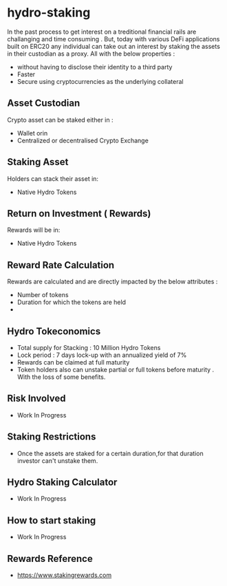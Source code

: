 # hydro-staking

In the past process to get interest on a treditional financial rails are challanging and time consuming . But, today with various DeFi applications built on ERC20 any individual can take out an interest by staking the assets in their custodian as a proxy. All with the below properties :

- without having to disclose their identity to a third party
- Faster
- Secure using cryptocurrencies as the underlying collateral

## Asset Custodian
Crypto asset can be staked either in :
- Wallet orin
- Centralized or decentralised Crypto Exchange

## Staking Asset
Holders can stack their asset in:
- Native Hydro Tokens

## Return on Investment ( Rewards)
Rewards will be in:
- Native Hydro Tokens

## Reward Rate Calculation 
Rewards are calculated and are directly impacted by the below attributes :
- Number of tokens
- Duration for which the tokens are held
- 
## Hydro Tokeconomics
- Total supply for Stacking : 10 Million Hydro Tokens
- Lock period : 7 days lock-up with an annualized yield of 7%
- Rewards can be claimed at full maturity
- Token holders also can unstake partial or full tokens before maturity . With the loss of some benefits.

## Risk Involved
-  Work In Progress
## Staking Restrictions
- Once the assets are staked for a certain duration,for that duration investor can't unstake them. 
## Hydro Staking Calculator
- Work In Progress

## How to start staking
- Work In Progress

## Rewards Reference
- https://www.stakingrewards.com

